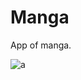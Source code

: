 # Manga
App of manga.

![a](https://user-images.githubusercontent.com/77974484/147846707-999b9fdf-168c-45a4-b0f6-21838fb354ea.gif)
